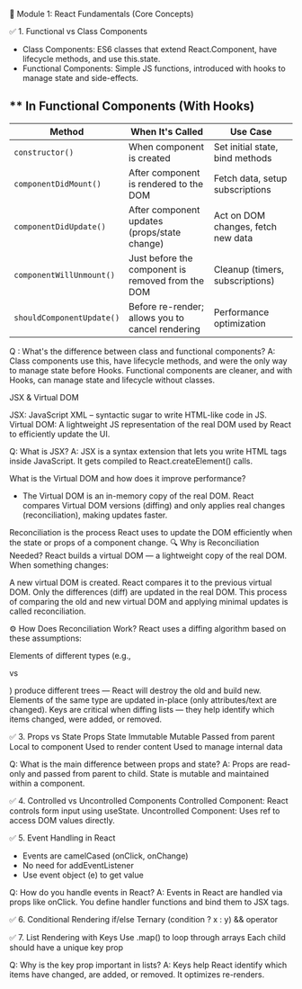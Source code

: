 🔰 Module 1: React Fundamentals (Core Concepts)

✅ 1. Functional vs Class Components
- Class Components: ES6 classes that extend React.Component, have lifecycle methods, and use this.state.
- Functional Components: Simple JS functions, introduced with hooks to manage state and side-effects.

## ** In Functional Components (With Hooks)
| Method                    | When It's Called                                  | Use Case                           |
| ------------------------- | ------------------------------------------------- | ---------------------------------- |
| `constructor()`           | When component is created                         | Set initial state, bind methods    |
| `componentDidMount()`     | After component is rendered to the DOM            | Fetch data, setup subscriptions    |
| `componentDidUpdate()`    | After component updates (props/state change)      | Act on DOM changes, fetch new data |
| `componentWillUnmount()`  | Just before the component is removed from the DOM | Cleanup (timers, subscriptions)    |
| `shouldComponentUpdate()` | Before re-render; allows you to cancel rendering  | Performance optimization           |


Q : What's the difference between class and functional components?
A: Class components use this, have lifecycle methods, and were the only way to manage state before Hooks. Functional components are cleaner, and with Hooks, can manage state and lifecycle without classes.

JSX & Virtual DOM

JSX: JavaScript XML – syntactic sugar to write HTML-like code in JS.
Virtual DOM: A lightweight JS representation of the real DOM used by React to efficiently update the UI.

Q: What is JSX?
A: JSX is a syntax extension that lets you write HTML tags inside JavaScript. It gets compiled to React.createElement() calls.

What is the Virtual DOM and how does it improve performance?
- The Virtual DOM is an in-memory copy of the real DOM. React compares Virtual DOM versions (diffing) and only applies real changes (reconciliation), making updates faster.

Reconciliation is the process React uses to update the DOM efficiently when the state or props of a component change.
🔍 Why is Reconciliation Needed?
React builds a virtual DOM — a lightweight copy of the real DOM. When something changes:

A new virtual DOM is created.
React compares it to the previous virtual DOM.
Only the differences (diff) are updated in the real DOM.
This process of comparing the old and new virtual DOM and applying minimal updates is called reconciliation.

⚙️ How Does Reconciliation Work?
React uses a diffing algorithm based on these assumptions:

Elements of different types (e.g., <div> vs <p>) produce different trees — React will destroy the old and build new.
Elements of the same type are updated in-place (only attributes/text are changed).
Keys are critical when diffing lists — they help identify which items changed, were added, or removed.

✅ 3. Props vs State
Props	                     State
Immutable	                 Mutable
Passed from parent	         Local to component
Used to render content	     Used to manage internal data

Q: What is the main difference between props and state?
A: Props are read-only and passed from parent to child. State is mutable and maintained within a component.

✅ 4. Controlled vs Uncontrolled Components
Controlled Component: React controls form input using useState.
Uncontrolled Component: Uses ref to access DOM values directly.

✅ 5. Event Handling in React
- Events are camelCased (onClick, onChange)
- No need for addEventListener
- Use event object (e) to get value

Q: How do you handle events in React?
A: Events in React are handled via props like onClick. You define handler functions and bind them to JSX tags.

✅ 6. Conditional Rendering
if/else
Ternary (condition ? x : y)
&& operator

✅ 7. List Rendering with Keys
Use .map() to loop through arrays
Each child should have a unique key prop

Q: Why is the key prop important in lists?
A: Keys help React identify which items have changed, are added, or removed. It optimizes re-renders.

